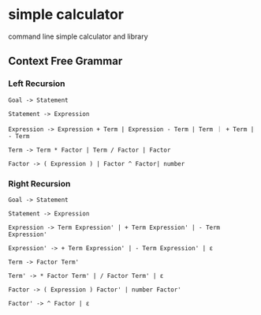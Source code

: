 # simple calculator

command line simple calculator and library

## Context Free Grammar

### Left Recursion

```text
Goal -> Statement

Statement -> Expression

Expression -> Expression + Term | Expression - Term | Term ｜ + Term | - Term

Term -> Term * Factor | Term / Factor | Factor

Factor -> ( Expression ) | Factor ^ Factor| number
```

### Right Recursion

```text
Goal -> Statement

Statement -> Expression

Expression -> Term Expression' | + Term Expression' | - Term Expression'

Expression' -> + Term Expression' | - Term Expression' | ε

Term -> Factor Term'

Term' -> * Factor Term' | / Factor Term' | ε

Factor -> ( Expression ) Factor' | number Factor'

Factor' -> ^ Factor | ε
```
